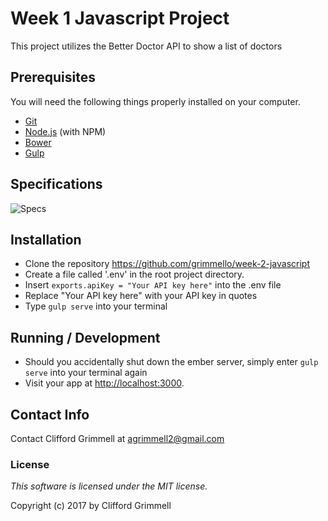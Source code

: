 # Week 1 Javascript Project

This project utilizes the Better Doctor API to show a list of doctors

## Prerequisites

You will need the following things properly installed on your computer.

* [Git](https://git-scm.com/)
* [Node.js](https://nodejs.org/) (with NPM)
* [Bower](https://bower.io/)
* [Gulp](https://gulpjs.com/)

## Specifications

![Specs](img/specs.png)

## Installation

* Clone the repository https://github.com/grimmello/week-2-javascript
* Create a file called '.env' in the root project directory.
* Insert `exports.apiKey = "Your API key here"` into the .env file
* Replace "Your API key here" with your API key in quotes
* Type `gulp serve` into your terminal

## Running / Development

* Should you accidentally shut down the ember server, simply enter `gulp serve`  into your terminal again
* Visit your app at [http://localhost:3000](http://localhost:3000).

## Contact Info

Contact Clifford Grimmell at agrimmell2@gmail.com

### License

  *This software is licensed under the MIT license.*

  Copyright (c) 2017 by Clifford Grimmell
